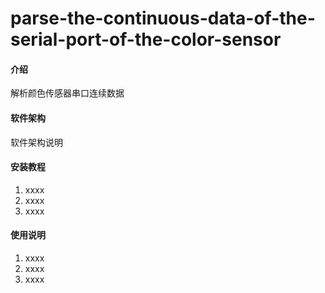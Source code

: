 # parse-the-continuous-data-of-the-serial-port-of-the-color-sensor

#### 介绍
解析颜色传感器串口连续数据

#### 软件架构
软件架构说明


#### 安装教程

1.  xxxx
2.  xxxx
3.  xxxx

#### 使用说明

1.  xxxx
2.  xxxx
3.  xxxx
